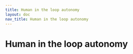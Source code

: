 ```yaml
---
title: Human in the loop autonomy
layout: doc
nav_title: Human in the loop autonomy
---
```


# Human in the loop autonomy